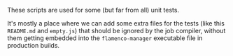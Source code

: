 These scripts are used for some (but far from all) unit tests.

It's mostly a place where we can add some extra files for the tests (like this
`README.md` and `empty.js`) that should be ignored by the job compiler, without
them getting embedded into the `flamenco-manager` executable file in production
builds.

